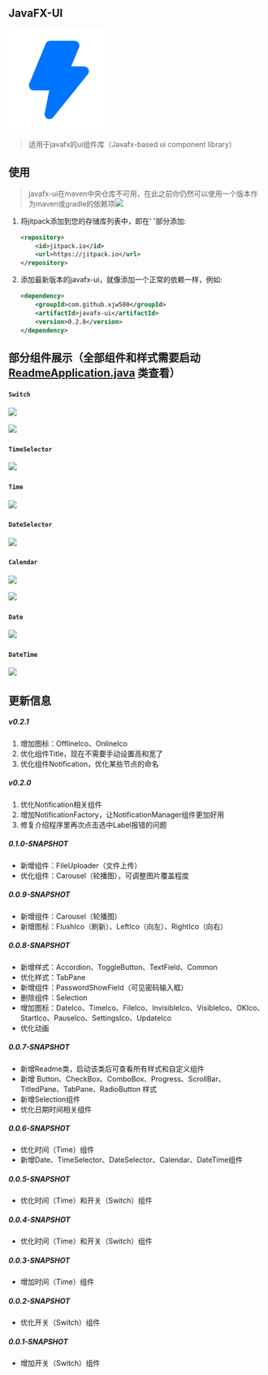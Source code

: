 ## JavaFX-UI
![favicon.ico](src/main/resources/club/xiaojiawei/readme/readme.png)
> 适用于javafx的ui组件库（Javafx-based ui component library）



## 使用

> javafx-ui在maven中央仓库不可用，在此之前你仍然可以使用一个版本作为maven或gradle的依赖项[![](https://jitpack.io/v/xjw580/javafx-ui.svg)](https://jitpack.io/#xjw580/javafx-ui)

1. 将jitpack添加到您的存储库列表中，即在' <repositories> '部分添加:

   ```xml
   <repository>
       <id>jitpack.io</id>
       <url>https://jitpack.io</url>
   </repository>
   ```

2. 添加最新版本的javafx-ui，就像添加一个正常的依赖一样，例如:

   ```xml
   <dependency>
       <groupId>com.github.xjw580</groupId>
       <artifactId>javafx-ui</artifactId>
       <version>0.2.8</version>
   </dependency>
   ```

   



## 部分组件展示（全部组件和样式需要启动 [ReadmeApplication.java](src\main\java\club\xiaojiawei\readme\ReadmeApplication.java) 类查看）

#### `Switch`

![](https://zergqueen.gitee.io/images/javafx-ui/switch_off.png)

![](https://zergqueen.gitee.io/images/javafx-ui/switch_on.png)



#### `TimeSelector`

![](https://zergqueen.gitee.io/images/javafx-ui/timeSelector.png)

#### `Time`

![](https://zergqueen.gitee.io/images/javafx-ui/time.png)

#### `DateSelector`

![](https://zergqueen.gitee.io/images/javafx-ui/dateSelector.png)

#### `Calendar`

![](https://zergqueen.gitee.io/images/javafx-ui/calendar.png)

![](https://zergqueen.gitee.io/images/javafx-ui/calendar_show_dateSelector.png)

#### `Date`

![](https://zergqueen.gitee.io/images/javafx-ui/date.png)

#### `DateTime`

![](https://zergqueen.gitee.io/images/javafx-ui/dateTime.png)



## 更新信息

##### v0.2.1

1. 增加图标：OfflineIco、OnlineIco
2. 优化组件Title，现在不需要手动设置高和宽了
3. 优化组件Notification，优化某些节点的命名



##### v0.2.0

1. 优化Notification相关组件
2. 增加NotificationFactory，让NotificationManager组件更加好用
3. 修复介绍程序里再次点击选中Label报错的问题



##### 0.1.0-SNAPSHOT

- 新增组件：FileUploader（文件上传）
- 优化组件：Carousel（轮播图），可调整图片覆盖程度

    

##### 0.0.9-SNAPSHOT

- 新增组件：Carousel（轮播图）
- 新增图标：FlushIco（刷新）、LeftIco（向左）、RightIco（向右）

    

##### 0.0.8-SNAPSHOT

- 新增样式：Accordion、ToggleButton、TextField、Common
- 优化样式：TabPane
- 新增组件：PasswordShowField（可见密码输入框）
- 删除组件：Selection
- 增加图标：DateIco、TimeIco、FileIco、InvisibleIco、VisibleIco、OKIco、StartIco、PauseIco、SettingsIco、UpdateIco
- 优化动画



##### 0.0.7-SNAPSHOT

- 新增Readme类，启动该类后可查看所有样式和自定义组件
- 新增 Button、CheckBox、ComboBox、Progress、ScrollBar、TitledPane、TabPane、RadioButton 样式
- 新增Selection组件
- 优化日期时间相关组件



##### 0.0.6-SNAPSHOT

- 优化时间（Time）组件
- 新增Date、TimeSelector、DateSelector、Calendar、DateTime组件



##### 0.0.5-SNAPSHOT

- 优化时间（Time）和开关（Switch）组件



##### 0.0.4-SNAPSHOT

- 优化时间（Time）和开关（Switch）组件



##### 0.0.3-SNAPSHOT

- 增加时间（Time）组件



##### 0.0.2-SNAPSHOT

- 优化开关（Switch）组件



##### 0.0.1-SNAPSHOT

- 增加开关（Switch）组件